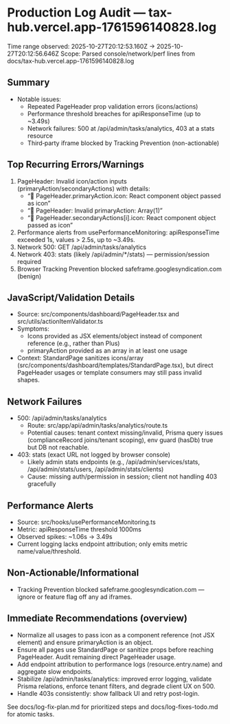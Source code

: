 # Production Log Audit — tax-hub.vercel.app-1761596140828.log

Time range observed: 2025-10-27T20:12:53.160Z → 2025-10-27T20:12:56.646Z
Scope: Parsed console/network/perf lines from docs/tax-hub.vercel.app-1761596140828.log

## Summary
- Notable issues:
  - Repeated PageHeader prop validation errors (icons/actions)
  - Performance threshold breaches for apiResponseTime (up to ~3.49s)
  - Network failures: 500 at /api/admin/tasks/analytics, 403 at a stats resource
  - Third‑party iframe blocked by Tracking Prevention (non-actionable)

## Top Recurring Errors/Warnings
1) PageHeader: Invalid icon/action inputs (primaryAction/secondaryActions) with details:
   - “🚨 PageHeader.primaryAction.icon: React component object passed as icon”
   - “🚨 PageHeader: Invalid primaryAction: Array(1)”
   - “🚨 PageHeader.secondaryActions[i].icon: React component object passed as icon”
2) Performance alerts from usePerformanceMonitoring: apiResponseTime exceeded 1s, values > 2.5s, up to ~3.49s.
3) Network 500: GET /api/admin/tasks/analytics
4) Network 403: stats (likely /api/admin/*/stats) — permission/session required
5) Browser Tracking Prevention blocked safeframe.googlesyndication.com (benign)

## JavaScript/Validation Details
- Source: src/components/dashboard/PageHeader.tsx and src/utils/actionItemValidator.ts
- Symptoms:
  - Icons provided as JSX elements/object instead of component reference (e.g., <Plus /> rather than Plus)
  - primaryAction provided as an array in at least one usage
- Context: StandardPage sanitizes icons/array (src/components/dashboard/templates/StandardPage.tsx), but direct PageHeader usages or template consumers may still pass invalid shapes.

## Network Failures
- 500: /api/admin/tasks/analytics
  - Route: src/app/api/admin/tasks/analytics/route.ts
  - Potential causes: tenant context missing/invalid, Prisma query issues (complianceRecord joins/tenant scoping), env guard (hasDb) true but DB not reachable.
- 403: stats (exact URL not logged by browser console)
  - Likely admin stats endpoints (e.g., /api/admin/services/stats, /api/admin/stats/users, /api/admin/stats/clients)
  - Cause: missing auth/permission in session; client not handling 403 gracefully

## Performance Alerts
- Source: src/hooks/usePerformanceMonitoring.ts
- Metric: apiResponseTime threshold 1000ms
- Observed spikes: ~1.06s → 3.49s
- Current logging lacks endpoint attribution; only emits metric name/value/threshold.

## Non-Actionable/Informational
- Tracking Prevention blocked safeframe.googlesyndication.com — ignore or feature flag off any ad iframes.

## Immediate Recommendations (overview)
- Normalize all usages to pass icon as a component reference (not JSX element) and ensure primaryAction is an object.
- Ensure all pages use StandardPage or sanitize props before reaching PageHeader. Audit remaining direct PageHeader usage.
- Add endpoint attribution to performance logs (resource.entry.name) and aggregate slow endpoints.
- Stabilize /api/admin/tasks/analytics: improved error logging, validate Prisma relations, enforce tenant filters, and degrade client UX on 500.
- Handle 403s consistently: show fallback UI and retry post-login.

See docs/log-fix-plan.md for prioritized steps and docs/log-fixes-todo.md for atomic tasks.
